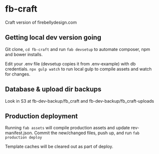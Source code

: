 # fb-craft

Craft version of firebellydesign.com

## Getting local dev version going

Git clone, `cd fb-craft` and run `fab devsetup` to automate composer, npm and bower installs.

Edit your .env file (devsetup copies it from .env-example) with db credentials. `npx gulp watch` to run local gulp to compile assets and watch for changes.

## Database & upload dir backups

Look in S3 at fb-dev-backup/fb_craft and fb-dev-backup/fb_craft-uploads

## Production deployment

Running `fab assets` will compile production assets and update rev-manifest.json. Commit the new/changed files, push up, and run `fab production deploy`

Template caches will be cleared out as part of deploy.
